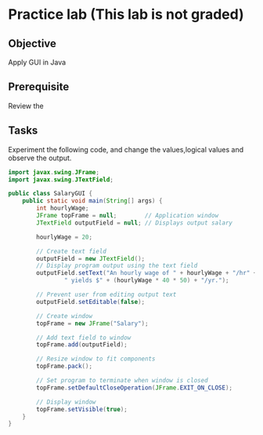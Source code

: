 # Practice lab (This lab is not graded)

## Objective

Apply GUI in Java

## Prerequisite

Review the

## Tasks
Experiment the following code, and change the values,logical values and observe the output.

```java
import javax.swing.JFrame;
import javax.swing.JTextField;

public class SalaryGUI {
    public static void main(String[] args) {
        int hourlyWage;
        JFrame topFrame = null;        // Application window
        JTextField outputField = null; // Displays output salary

        hourlyWage = 20;

        // Create text field
        outputField = new JTextField();
        // Display program output using the text field
        outputField.setText("An hourly wage of " + hourlyWage + "/hr" +
                " yields $" + (hourlyWage * 40 * 50) + "/yr.");

        // Prevent user from editing output text
        outputField.setEditable(false);

        // Create window
        topFrame = new JFrame("Salary");

        // Add text field to window
        topFrame.add(outputField);

        // Resize window to fit components
        topFrame.pack();

        // Set program to terminate when window is closed
        topFrame.setDefaultCloseOperation(JFrame.EXIT_ON_CLOSE);

        // Display window
        topFrame.setVisible(true);
    }
}

```
